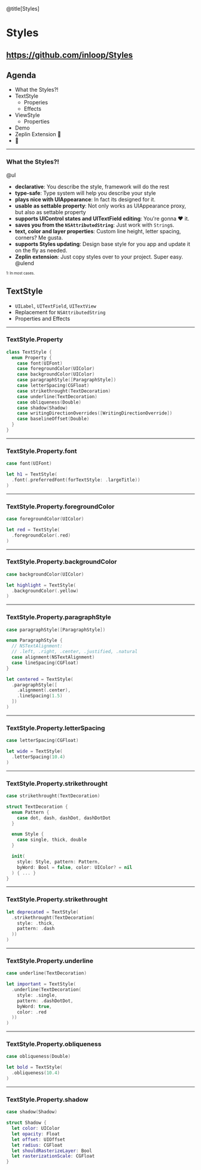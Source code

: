 @title[Styles]
# Styles
https://github.com/inloop/Styles
---
## Agenda
* What the Styles?!
* TextStyle
  * Properies
  * Effects
* ViewStyle
  * Properties
* Demo
* Zeplin Extension 🤯
* 🍻
---
### What the Styles?!
@ul
- __declarative__: You describe the style, framework will do the rest
- __type-safe__: Type system will help you describe your style
- __plays nice with UIAppearance__: In fact its designed for it.
- __usable as settable property__:  Not only works as UIAppearance proxy, but also as settable property
- __supports UIControl states and UITextField editing__: You're gonna ❤︎ it.
- __saves you from the `NSAttributedString`__: Just work with `String`s.
- __text, color and layer properties__: Custom line height, letter spacing, corners? Me gusta.
- __supports Styles updating__: Design base style for you app and update it on the fly as needed.
- __Zeplin extension__: Just copy styles over to your project. Super easy. 
@ulend

<sub><sub><a name="soso">1</a>: In most cases.</sub></sub>

## TextStyle

* `UILabel`, `UITextField`, `UITextView`
* Replacement for `NSAttributedString`
* Properties and Effects

---

### TextStyle.Property

```swift
class TextStyle {
  enum Property {
    case font(UIFont)
    case foregroundColor(UIColor)
    case backgroundColor(UIColor)
    case paragraphStyle([ParagraphStyle])
    case letterSpacing(CGFloat)
    case strikethrought(TextDecoration)
    case underline(TextDecoration)
    case obliqueness(Double)
    case shadow(Shadow)
    case writingDirectionOverrides([WritingDirectionOverride])
    case baselineOffset(Double)
  }
}
```
---
### TextStyle.Property.font

```swift
case font(UIFont)
```

```swift
let h1 = TextStyle(
  .font(.preferredFont(forTextStyle: .largeTitle))
)
```
---

### TextStyle.Property.foregroundColor
```swift
case foregroundColor(UIColor)
```
```swift
let red = TextStyle(
  .foregroundColor(.red)
)
```
---
### TextStyle.Property.backgroundColor
```swift
case backgroundColor(UIColor)
```
```swift
let highlight = TextStyle(
  .backgroundColor(.yellow)
)
```
---
### TextStyle.Property.paragraphStyle
```swift
case paragraphStyle([ParagraphStyle])
```
```swift
enum ParagraphStyle { 
  // NSTextAlignment: 
  // .left, .right, .center, .justified, .natural
  case alignment(NSTextAlignment)
  case lineSpacing(CGFloat)
}
```
```swift
let centered = TextStyle(
  .paragraphStyle([
    .alignment(.center),
    .lineSpacing(1.5)
  ])
)
```
---
### TextStyle.Property.letterSpacing
```swift
case letterSpacing(CGFloat)
```
```swift
let wide = TextStyle(
  .letterSpacing(10.4)
)
```
---
### TextStyle.Property.strikethrought
```swift
case strikethrought(TextDecoration)
```
```swift
struct TextDecoration {
  enum Pattern {
    case dot, dash, dashDot, dashDotDot
  }

  enum Style {
    case single, thick, double
  }

  init(
    style: Style, pattern: Pattern, 
    byWord: Bool = false, color: UIColor? = nil
  ) { ... }
}
```
---
### TextStyle.Property.strikethrought
```swift
let deprecated = TextStyle(
  .strikethrought(TextDecoration(
    style: .thick,
    pattern: .dash
  ))
)
```
---
### TextStyle.Property.underline
```swift
case underline(TextDecoration)
```

```swift
let important = TextStyle(
  .underline(TextDecoration(
    style: .single,
    pattern: .dashDotDot,
    byWord: true,
    color: .red
  ))
)
```
---
### TextStyle.Property.obliqueness
```swift
case obliqueness(Double)
```

```swift
let bold = TextStyle(
  .obliqueness(10.4)
)
```
---
### TextStyle.Property.shadow
```swift
case shadow(Shadow)
```
```swift
struct Shadow {
  let color: UIColor
  let opacity: Float
  let offset: UIOffset
  let radius: CGFloat
  let shouldRasterizeLayer: Bool
  let rasterizationScale: CGFloat
}
```